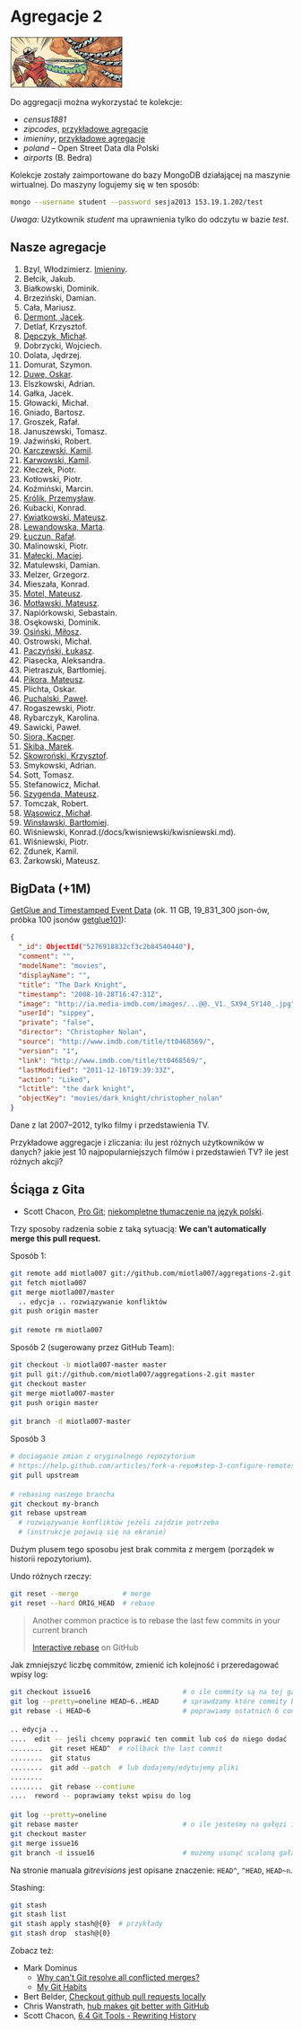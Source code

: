 ﻿# Agregacje 2

![Data Wranglers](/images/data-wrangler.jpg)

Do aggregacji można wykorzystać te kolekcje:

* *census1881*
* *zipcodes*, [przykładowe agregacje](/Aggregation-Framework-Examples-in-Javascript.md)
* *imieniny*, [przykładowe agregacje](/Aggregation-Framework-Examples-in-Javascript.md)
* *poland* – Open Street Data dla Polski
* *airports* (B. Bedra)

Kolekcje zostały zaimportowane do bazy MongoDB działającej na maszynie
wirtualnej. Do maszyny logujemy się w ten sposób:

```sh
mongo --username student --password sesja2013 153.19.1.202/test
```

*Uwaga:* Użytkownik *student* ma uprawnienia tylko do odczytu w bazie  *test*.


## Nasze agregacje

1. Bzyl, Włodzimierz. [Imieniny](/docs/wbzyl.md).
1. Bełcik, Jakub.
1. Białkowski, Dominik.
1. Brzeziński, Damian.
1. Cała, Mariusz.
1. [Dermont, Jacek](/docs/jdermont.md).
1. Detlaf, Krzysztof.
1. [Dępczyk, Michał](/docs/mdepczyk.md).
1. Dobrzycki, Wojciech.
1. Dolata, Jędrzej.
1. Domurat, Szymon.
1. [Duwe, Oskar](/docs/oduwe.md).
1. Elszkowski, Adrian.
1. Gałka, Jacek.
1. Głowacki, Michał.
1. Gniado, Bartosz.
1. Groszek, Rafał.
1. Januszewski, Tomasz.
1. Jaźwiński, Robert.
1. [Karczewski, Kamil](/docs/kkarczewski.md).
1. [Karwowski, Kamil](/docs/kkarwowski.md).
1. Kłeczek, Piotr.
1. Kotłowski, Piotr.
1. Koźmiński, Marcin.
1. [Królik, Przemysław](/docs/pkrolik.md).
1. Kubacki, Konrad.
1. [Kwiatkowski, Mateusz](/docs/mkwiatkowski.md).
1. [Lewandowska, Marta](/docs/mlewandowska.md).
1. [Łuczun, Rafał](/docs/rluczun/README.md).
1. Malinowski, Piotr.
1. [Małecki, Maciej](/docs/mmalecki/README.md).
1. Matulewski, Damian.
1. Melzer, Grzegorz.
1. Mieszała, Konrad.
1. [Motel, Mateusz](/docs/mmotel/zadanie1.md).
1. [Motławski, Mateusz](/docs/mmotlawski/README.md).
1. Napiórkowski, Sebastain.
1. Osękowski, Dominik.
1. [Osiński, Miłosz](/docs/mosinski/README.md).
1. Ostrowski, Michał.
1. [Paczyński, Łukasz](/docs/lpaczynski/README.md).
1. Piasecka, Aleksandra.
1. Pietraszuk, Bartłomiej.
1. [Pikora, Mateusz](/docs/mpikora/zadanie1.md).
1. Plichta, Oskar.
1. [Puchalski, Paweł](/docs/ppuchalski/README.md).
1. Rogaszewski, Piotr.
1. Rybarczyk, Karolina.
1. Sawicki, Paweł.
1. [Siora, Kacper](/docs/ksiora/README.md).
1. [Skiba, Marek](/docs/mskiba/README.md).
1. [Skowroński, Krzysztof](/docs/kskowronski/kskowronski.md).
1. Smykowski, Adrian.
1. Sott, Tomasz.
1. Stefanowicz, Michał.
1. [Szygenda, Mateusz](/docs/mszygenda.md).
1. Tomczak, Robert.
1. [Wąsowicz, Michał](/docs/mwasowicz.md).
1. [Winsławski, Bartłomiej](/docs/bwinslawski.md).
1. Wiśniewski, Konrad.(/docs/kwisniewski/kwisniewski.md).
1. Wiśniewski, Piotr.
1. Zdunek, Kamil.
1. Żarkowski, Mateusz.


## BigData (+1M)

[GetGlue and Timestamped Event Data](http://getglue-data.s3.amazonaws.com/getglue_sample.tar.gz)
(ok. 11 GB, 19_831_300 json-ów, próbka 100 jsonów [getglue101](/data/wbzyl/getglue101.json)):

```json
{
  "_id": ObjectId("5276918832cf3c2b84540440"),
  "comment": "",
  "modelName": "movies",
  "displayName": "",
  "title": "The Dark Knight",
  "timestamp": "2008-10-28T16:47:31Z",
  "image": "http://ia.media-imdb.com/images/...@@._V1._SX94_SY140_.jpg",
  "userId": "sippey",
  "private": "false",
  "director": "Christopher Nolan",
  "source": "http://www.imdb.com/title/tt0468569/",
  "version": "1",
  "link": "http://www.imdb.com/title/tt0468569/",
  "lastModified": "2011-12-16T19:39:33Z",
  "action": "Liked",
  "lctitle": "the dark knight",
  "objectKey": "movies/dark_knight/christopher_nolan"
}
```

Dane z lat 2007–2012, tylko filmy i przedstawienia TV.

Przykładowe aggregacje i zliczania: ilu jest różnych użytkowników
w danych? jakie jest 10 najpopularniejszych filmów i przedstawień TV?
ile jest różnych akcji?


## Ściąga z Gita

* Scott Chacon, [Pro Git](http://git-scm.com/book);
  [niekompletne tłumaczenie na język polski](http://git-scm.com/book/pl).

Trzy sposoby radzenia sobie z taką sytuacją:
**We can’t automatically merge this pull request.**

Sposób 1:

```sh
git remote add miotla007 git://github.com/miotla007/aggregations-2.git
git fetch miotla007
git merge miotla007/master
  .. edycja .. rozwiązywanie konfliktów
git push origin master

git remote rm miotla007
```

Sposób 2 (sugerowany przez GitHub Team):

```sh
git checkout -b miotla007-master master
git pull git://github.com/miotla007/aggregations-2.git master
git checkout master
git merge miotla007-master
git push origin master

git branch -d miotla007-master
```

Sposób 3

```sh
# dociaganie zmian z oryginalnego repozytorium
# https://help.github.com/articles/fork-a-repo#step-3-configure-remotes
git pull upstream

# rebasing naszego brancha
git checkout my-branch
git rebase upstream
  # rozwiązywanie konfliktów jeżeli zajdzie potrzeba
  # (instrukcje pojawią się na ekranie)
```

Dużym plusem tego sposobu jest brak commita z mergem
(porządek w historii repozytorium).

Undo różnych rzeczy:

```sh
git reset --merge           # merge
git reset --hard ORIG_HEAD  # rebase
```

> Another common practice is to rebase
> the last few commits in your current branch
>
> [Interactive rebase](https://help.github.com/articles/interactive-rebase) on GitHub

Jak zmniejszyć liczbę commitów, zmienić ich kolejność i przeredagować wpisy log:

```sh
git checkout issue16                       # o ile commity są na tej gałęzi
git log --pretty=oneline HEAD~6..HEAD      # sprawdzamy które commity będziemy zmieniać
git rebase -i HEAD~6                       # poprawiamy ostatnich 6 commitów

.. edycja ..
....  edit -- jeśli chcemy poprawić ten commit lub coś do niego dodać
........  git reset HEAD^  # rollback the last commit
........  git status
........  git add --patch  # lub dodajemy/edytujemy pliki
........
........  git rebase --contiune
....  reword -- poprawiamy tekst wpisu do log

git log --pretty=oneline
git rebase master                          # o ile jesteśmy na gałęzi issue16
git checkout master
git merge issue16
git branch -d issue16                      # możemy usunąć scaloną gałąź
```

Na stronie manuala *gitrevisions* jest opisane znaczenie:
`HEAD^`, `^HEAD`, `HEAD~n`.

Stashing:

```sh
git stash
git stash list
git stash apply stash@{0}  # przykłady
git stash drop  stash@{0}
```

Zobacz też:

* Mark Dominus
  - [Why can't Git resolve all conflicted merges?](http://blog.plover.com/prog/git-merge.html)
  - [My Git Habits](http://blog.plover.com/prog/git-habits.html)
* Bert Belder, [Checkout github pull requests locally](https://gist.github.com/piscisaureus/3342247)
* Chris Wanstrath, [hub makes git better with GitHub](http://defunkt.io/hub/)
* Scott Chacon, [6.4 Git Tools - Rewriting History](http://git-scm.com/book/en/Git-Tools-Rewriting-History)
